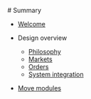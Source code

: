 ‌# Summary​

* [Welcome](welcome.md)

* Design overview
    * [Philosophy](overview/philosophy.md)
    * [Markets](overview/markets.md)
    * [Orders](overview/orders.md)
    * [System integration](overview/integration.md)

* [Move modules](modules.md)